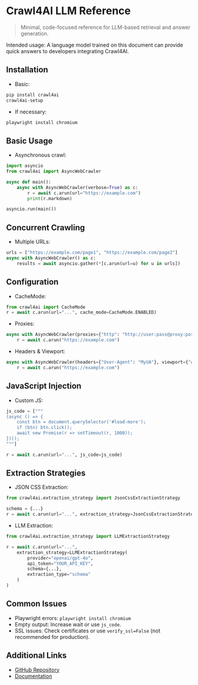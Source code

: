 # Crawl4AI LLM Reference

> Minimal, code-focused reference for LLM-based retrieval and answer generation.

Intended usage: A language model trained on this document can provide quick answers to developers integrating Crawl4AI.

## Installation

- Basic:
```bash
pip install crawl4ai
crawl4ai-setup
```

- If necessary:
```bash
playwright install chromium
```

## Basic Usage

- Asynchronous crawl:
```python
import asyncio
from crawl4ai import AsyncWebCrawler

async def main():
    async with AsyncWebCrawler(verbose=True) as c:
        r = await c.arun(url="https://example.com")
        print(r.markdown)

asyncio.run(main())
```

## Concurrent Crawling

- Multiple URLs:
```python
urls = ["https://example.com/page1", "https://example.com/page2"]
async with AsyncWebCrawler() as c:
    results = await asyncio.gather(*[c.arun(url=u) for u in urls])
```

## Configuration

- CacheMode:
```python
from crawl4ai import CacheMode
r = await c.arun(url="...", cache_mode=CacheMode.ENABLED)
```

- Proxies:
```python
async with AsyncWebCrawler(proxies={"http": "http://user:pass@proxy:port"}) as c:
    r = await c.arun("https://example.com")
```

- Headers & Viewport:
```python
async with AsyncWebCrawler(headers={"User-Agent": "MyUA"}, viewport={"width":1024,"height":768}) as c:
    r = await c.arun("https://example.com")
```

## JavaScript Injection

- Custom JS:
```python
js_code = ["""
(async () => {
    const btn = document.querySelector('#load-more');
    if (btn) btn.click();
    await new Promise(r => setTimeout(r, 1000));
})();
"""]

r = await c.arun(url="...", js_code=js_code)
```

## Extraction Strategies

- JSON CSS Extraction:
```python
from crawl4ai.extraction_strategy import JsonCssExtractionStrategy

schema = {...}
r = await c.arun(url="...", extraction_strategy=JsonCssExtractionStrategy(schema))
```

- LLM Extraction:
```python
from crawl4ai.extraction_strategy import LLMExtractionStrategy

r = await c.arun(url="...",
    extraction_strategy=LLMExtractionStrategy(
        provider="openai/gpt-4o",
        api_token="YOUR_API_KEY",
        schema={...},
        extraction_type="schema"
    )
)
```

## Common Issues

- Playwright errors: `playwright install chromium`
- Empty output: Increase wait or use `js_code`.
- SSL issues: Check certificates or use `verify_ssl=False` (not recommended for production).

## Additional Links

- [GitHub Repository](https://github.com/unclecode/crawl4ai)
- [Documentation](https://crawl4ai.com/mkdocs/)